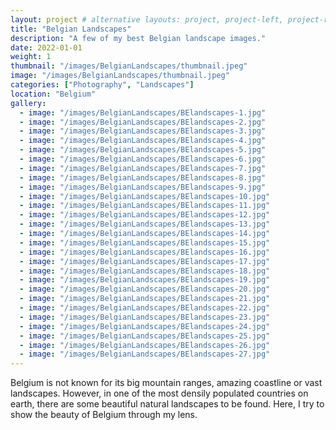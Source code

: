 ```yaml
---
layout: project # alternative layouts: project, project-left, project-right, project-top
title: "Belgian Landscapes"
description: "A few of my best Belgian landscape images."
date: 2022-01-01
weight: 1
thumbnail: "/images/BelgianLandscapes/thumbnail.jpeg"
image: "/images/BelgianLandscapes/thumbnail.jpeg"
categories: ["Photography", "Landscapes"]
location: "Belgium"
gallery:
  - image: "/images/BelgianLandscapes/BElandscapes-1.jpg"
  - image: "/images/BelgianLandscapes/BElandscapes-2.jpg"
  - image: "/images/BelgianLandscapes/BElandscapes-3.jpg"
  - image: "/images/BelgianLandscapes/BElandscapes-4.jpg"
  - image: "/images/BelgianLandscapes/BElandscapes-5.jpg"
  - image: "/images/BelgianLandscapes/BElandscapes-6.jpg"
  - image: "/images/BelgianLandscapes/BElandscapes-7.jpg"
  - image: "/images/BelgianLandscapes/BElandscapes-8.jpg"
  - image: "/images/BelgianLandscapes/BElandscapes-9.jpg"
  - image: "/images/BelgianLandscapes/BElandscapes-10.jpg"
  - image: "/images/BelgianLandscapes/BElandscapes-11.jpg"
  - image: "/images/BelgianLandscapes/BElandscapes-12.jpg"
  - image: "/images/BelgianLandscapes/BElandscapes-13.jpg"
  - image: "/images/BelgianLandscapes/BElandscapes-14.jpg"
  - image: "/images/BelgianLandscapes/BElandscapes-15.jpg"
  - image: "/images/BelgianLandscapes/BElandscapes-16.jpg"
  - image: "/images/BelgianLandscapes/BElandscapes-17.jpg"
  - image: "/images/BelgianLandscapes/BElandscapes-18.jpg"
  - image: "/images/BelgianLandscapes/BElandscapes-19.jpg"
  - image: "/images/BelgianLandscapes/BElandscapes-20.jpg"
  - image: "/images/BelgianLandscapes/BElandscapes-21.jpg"
  - image: "/images/BelgianLandscapes/BElandscapes-22.jpg"
  - image: "/images/BelgianLandscapes/BElandscapes-23.jpg"
  - image: "/images/BelgianLandscapes/BElandscapes-24.jpg"
  - image: "/images/BelgianLandscapes/BElandscapes-25.jpg"
  - image: "/images/BelgianLandscapes/BElandscapes-26.jpg"
  - image: "/images/BelgianLandscapes/BElandscapes-27.jpg"
---
```


Belgium is not known for its big mountain ranges, amazing coastline or vast landscapes. However, in one of the most densily populated countries on earth, there are some beautiful natural landscapes to be found. Here, I try to show the beauty of Belgium through my lens.